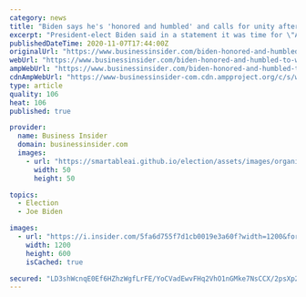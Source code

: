 ```yaml
---
category: news
title: "Biden says he's 'honored and humbled' and calls for unity after major networks declare him the 46th president"
excerpt: "President-elect Biden said in a statement it was time for \"America to heal.\" Vice President-elect Harris said, \"we have a lot of work ahead of us.\""
publishedDateTime: 2020-11-07T17:44:00Z
originalUrl: "https://www.businessinsider.com/biden-honored-and-humbled-to-win-us-presidential-election-2020-11"
webUrl: "https://www.businessinsider.com/biden-honored-and-humbled-to-win-us-presidential-election-2020-11"
ampWebUrl: "https://www.businessinsider.com/biden-honored-and-humbled-to-win-us-presidential-election-2020-11?amp"
cdnAmpWebUrl: "https://www-businessinsider-com.cdn.ampproject.org/c/s/www.businessinsider.com/biden-honored-and-humbled-to-win-us-presidential-election-2020-11?amp"
type: article
quality: 106
heat: 106
published: true

provider:
  name: Business Insider
  domain: businessinsider.com
  images:
    - url: "https://smartableai.github.io/election/assets/images/organizations/businessinsider.com-50x50.jpg"
      width: 50
      height: 50

topics:
  - Election
  - Joe Biden

images:
  - url: "https://i.insider.com/5fa6d755f7d1cb0019e3a60f?width=1200&format=jpeg"
    width: 1200
    height: 600
    isCached: true

secured: "LD3shWcnqE0Ef6HZhzWgfLrFE/YoCVadEwvFHq2VhO1nGMke7NsCCX/2psXp2O5goFvS74i8cqxLZ8UHQ2cwBmeE7JplTDV/hp0/T0UXlzjYc0V2f8EIs/0HU431Ymzujk439mZ/Cz/Zl/Ud5dPco1iVB6wJ0e5QM+P54TT+LEkrJPkyK1vfXHFTHhJuHFftaFiZzLi8eZJTIhXNTVw7An49xYo+57pAmkm/lD8S3xD1tHiFB/xtGhNacCOSMqfjAy0HOx+VFEPbqxn2xY1McPYw/f043oEmfO8QH/GLcePkEJg7iUHSDisPGN7wuh1smlTh+cD4j0+hs/c5AoLhM4EDvBUOx7rvmvqRhD9c0io=;Kyn9MA/H5zFPgQHn9mQgJQ=="
---
```



